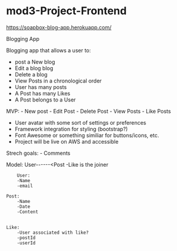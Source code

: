 # mod3-Project-Frontend

https://soapbox-blog-app.herokuapp.com/

Blogging App

Blogging app that allows a user to: 
- post a New blog 
- Edit a blog blog 
- Delete a blog 
- View Posts in a chronological order 
- User has many posts
- A Post has many Likes
- A Post belongs to a User

MVP:
    - New post
    - Edit Post
    - Delete Post
    - View Posts
    - Like Posts

* User avatar with some sort of settings or preferences 
* Framework integration for styling (bootstrap?)
* Font Awesome or something similiar for buttons/icons, etc.
* Project will be live on AWS and accessible



Strech goals:
    - Comments

Model:
    User---<Like>---<Post
    -Like is the joiner


        User:
        -Name
        -email

    Post:
        -Name
        -Date
        -Content
    

    Like:
        -User associated with like?
        -postId
        -userId


